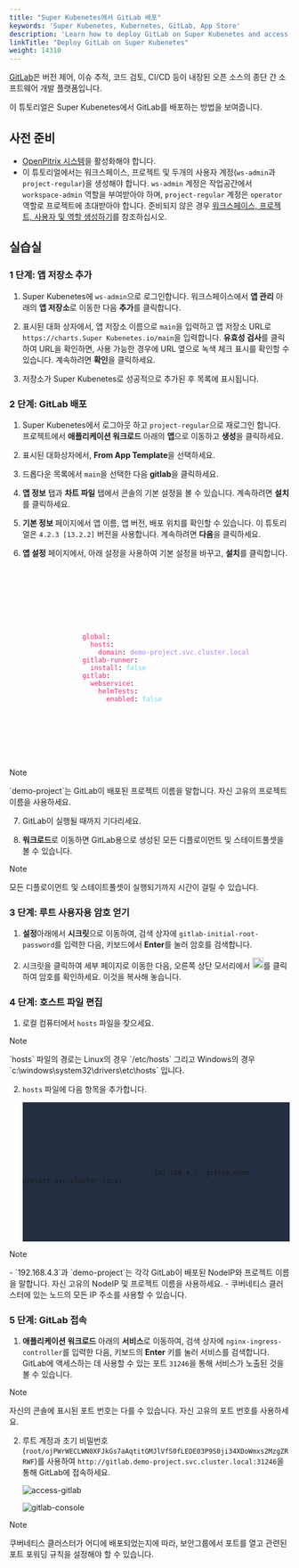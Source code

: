 ```yaml
---
title: "Super Kubenetes에서 GitLab 배포"
keywords: 'Super Kubenetes, Kubernetes, GitLab, App Store'
description: 'Learn how to deploy GitLab on Super Kubenetes and access its service.'
linkTitle: "Deploy GitLab on Super Kubenetes"
weight: 14310
---
```


[GitLab](https://about.gitlab.com/)은 버전 제어, 이슈 추적, 코드 검토, CI/CD 등이 내장된 오픈 소스의 종단 간 소프트웨어 개발 플랫폼입니다.

이 튜토리얼은 Super Kubenetes에서 GitLab를 배포하는 방법을 보여줍니다.

## 사전 준비

- [OpenPitrix 시스템](../../../pluggable-components/app-store/)을 활성화해야 합니다.
- 이 튜토리얼에서는 워크스페이스, 프로젝트 및 두개의 사용자 계정(`ws-admin`과 `project-regular`)을 생성해야 합니다. `ws-admin` 계정은 작업공간에서 `workspace-admin` 역할을 부여받아야 하며, `project-regular` 계정은 `operator` 역할로 프로젝트에 초대받아야 합니다. 준비되지 않은 경우 [워크스페이스, 프로젝트, 사용자 및 역할 생성하기](../../../quick-start/create-workspace-and-project/)를 참조하십시오.

## 실습실

### 1 단계: 앱 저장소 추가

1. Super Kubenetes에 `ws-admin`으로 로그인합니다. 워크스페이스에서 **앱 관리** 아래의 **앱 저장소**로 이동한 다음 **추가**를 클릭합니다.

2. 표시된 대화 상자에서, 앱 저장소 이름으로 `main`을 입력하고 앱 저장소 URL로 `https://charts.Super Kubenetes.io/main`을 입력합니다. **유효성 검사**를 클릭하여 URL을 확인하면, 사용 가능한 경우에 URL 옆으로 녹색 체크 표시를 확인할 수 있습니다. 
계속하려면 **확인**을 클릭하세요.

3. 저장소가 Super Kubenetes로 성공적으로 추가된 후 목록에 표시됩니다.

### 2 단계: GitLab 배포 

1. Super Kubenetes에서 로그아웃 하고 `project-regular`으로 재로그인 합니다. 프로젝트에서 **애플리케이션 워크로드** 아래의 **앱**으로 이동하고 **생성**을 클릭하세요.

2. 표시된 대화상자에서, **From App Template**을 선택하세요.

3. 드롭다운 목록에서 `main`을 선택한 다음 **gitlab**을 클릭하세요.

4. **앱 정보** 탭과 **차트 파일** 탭에서 콘솔의 기본 설정을 볼 수 있습니다. 계속하려면 **설치**를 클릭하세요.

5. **기본 정보** 페이지에서 앱 이름, 앱 버전, 배포 위치를 확인할 수 있습니다. 이 튜토리얼은 `4.2.3 [13.2.2]` 버전을 사용합니다. 계속하려면 **다음**을 클릭하세요.

6. **앱 설정** 페이지에서, 아래 설정을 사용하여 기본 설정을 바꾸고, **설치**를 클릭합니다.

    <article className="highlight">
      <pre>
          <div className="copy-code-button" title="Copy Code"></div>
          <div className="code-over-div">
            <code>
                <p>
                  <span style="color:#f92672">global</span>: 
                  <span style="color:#f92672">&nbsp;&nbsp;hosts</span>: 
                  <span style="color:#f92672">&nbsp;&nbsp;&nbsp;&nbsp;domain</span>: <span style="color:#ae81ff">demo-project.svc.cluster.local</span> 
                  <span style="color:#f92672">gitlab-runner</span>: 
                  <span style="color:#f92672">&nbsp;&nbsp;install</span>: <span style="color:#66d9ef">false</span> 
                  <span style="color:#f92672">gitlab</span>: 
                  <span style="color:#f92672">&nbsp;&nbsp;webservice</span>: 
                  <span style="color:#f92672">&nbsp;&nbsp;&nbsp;&nbsp;helmTests</span>: 
                  <span style="color:#f92672">&nbsp;&nbsp;&nbsp;&nbsp;&nbsp;&nbsp;enabled</span>: <span style="color:#66d9ef">false</span>
                </p>
            </code>
          </div>
      </pre>
    </article>

  <div className="notices note">
    <p>Note</p>
    <div>
      `demo-project`는 GitLab이 배포된 프로젝트 이름을 말합니다. 자신 고유의 프로젝트 이름을 사용하세요.
    </div>
  </div>

7. GitLab이 실행될 때까지 기다리세요.

8. **워크로드**로 이동하면 GitLab용으로 생성된 모든 디플로이먼트 및 스테이트풀셋을 볼 수 있습니다.

  <div className="notices note">
    <p>Note</p>
    <div>
      모든 디플로이먼트 및 스테이트풀셋이 실행되기까지 시간이 걸릴 수 있습니다.
    </div>
  </div>

### 3 단계: 루트 사용자용 암호 얻기

1. **설정**아래에서 **시크릿**으로 이동하여, 검색 상자에 `gitlab-initial-root-password`를 입력한 다음, 키보드에서 **Enter**를 눌러 암호를 검색합니다.

2. 시크릿을 클릭하여 세부 페이지로 이동한 다음, 오른쪽 상단 모서리에서 <img src="/dist/assets/docs/v3.3/appstore/external-apps/deploy-gitlab/eye-icon.png" width="20px" alt="icon" />를 클릭하여 암호를 확인하세요. 이것을 복사해 놓습니다.

### 4 단계: 호스트 파일 편집

1. 로컬 컴퓨터에서 `hosts` 파일을 찾으세요.

  <div className="notices note">
    <p>Note</p>
    <div>
      `hosts` 파일의 경로는 Linux의 경우 `/etc/hosts` 그리고 Windows의 경우 `c:\windows\system32\drivers\etc\hosts` 입니다.
    </div>
  </div>


2. `hosts` 파일에 다음 항목을 추가합니다.

   <article className="highlight">
      <pre style="background: rgb(36, 46, 66);">
         <div className="copy-code-button" title="Copy Code"></div>
         <div className="code-over-div">
            <code>
               <p>
									192.168.4.3  gitlab.demo-project.svc.cluster.local
               </p>
            </code>
         </div>
      </pre>
   </article>

  <div className="notices note">
    <p>Note</p>
    <div>
      - `192.168.4.3`과 `demo-project`는 각각 GitLab이 배포된 NodeIP와 프로젝트 이름을 말합니다. 자신 고유의 NodeIP 및 프로젝트 이름을 사용하세요.
      - 쿠버네티스 클러스터에 있는 노드의 모든 IP 주소를 사용할 수 있습니다.
    </div>
  </div>

### 5 단계: GitLab 접속

1. **애플리케이션 워크로드** 아래의 **서비스**로 이동하여, 검색 상자에 `nginx-ingress-controller`를 입력한 다음, 키보드의 **Enter** 키를 눌러 서비스를 검색합니다. GitLab에 액세스하는 데 사용할 수 있는 포트 `31246`을 통해 서비스가 노출된 것을 볼 수 있습니다.

  <div className="notices note">
    <p>Note</p>
    <div>
      자신의 콘솔에 표시된 포트 번호는 다를 수 있습니다. 자신 고유의 포트 번호를 사용하세요.
    </div>
  </div>


2. 루트 계정과 초기 비밀번호(`root/ojPWrWECLWN0XFJkGs7aAqtitGMJlVfS0fLEDE03P9S0ji34XDoWmxs2MzgZRRWF`)를 사용하여 `http://gitlab.demo-project.svc.cluster.local:31246`을 통해 GitLab에 접속하세요.

   ![access-gitlab](/dist/assets/docs/v3.3/appstore/external-apps/deploy-gitlab/access_gitlab.png)

   ![gitlab-console](/dist/assets/docs/v3.3/appstore/external-apps/deploy-gitlab/gitlab_console.png)

  <div className="notices note">
    <p>Note</p>
    <div>
      쿠버네티스 클러스터가 어디에 배포되었는지에 따라, 보안그룹에서 포트를 열고 관련된 포트 포워딩 규칙을 설정해야 할 수 있습니다.
    </div>
  </div>

